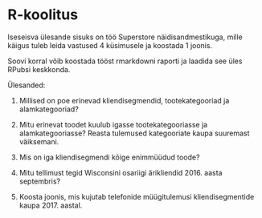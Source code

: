 # R-koolitus

Iseseisva ülesande sisuks on töö Superstore näidisandmestikuga, mille käigus tuleb leida vastused 4 küsimusele ja koostada 1 joonis.

Soovi korral võib koostada tööst rmarkdowni raporti ja laadida see üles RPubsi keskkonda.


Ülesanded:

1. Millised on poe erinevad kliendisegmendid, tootekategooriad ja alamkategooriad?

2. Mitu erinevat toodet kuulub igasse tootekategooriasse ja alamkategooriasse? Reasta tulemused kategooriate kaupa suuremast väiksemani.

3. Mis on iga kliendisegmendi kõige enimmüüdud toode?

4. Mitu tellimust tegid Wisconsini osariigi ärikliendid 2016. aasta septembris?

5. Koosta joonis, mis kujutab telefonide müügitulemusi kliendisegmentide kaupa 2017. aastal.
